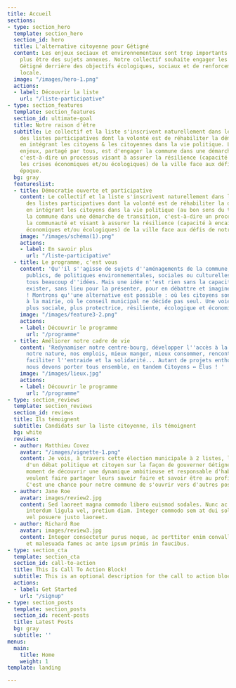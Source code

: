 ```yaml
---
title: Accueil
sections:
- type: section_hero
  template: section_hero
  section_id: hero
  title: L'alternative citoyenne pour Gétigné
  content: Les enjeux sociaux et environnementaux sont trop importants et ne peuvent
    plus être des sujets annexes. Notre collectif souhaite engager les habitants de
    Gétigné derrière des objectifs écologiques, sociaux et de renforcement de l'économie
    locale.
  image: "/images/hero-1.png"
  actions:
  - label: Découvrir la liste
    url: "/liste-participative"
- type: section_features
  template: section_features
  section_id: ultimate-goal
  title: Notre raison d'être
  subtitle: Le collectif et la liste s'inscrivent naturellement dans les principes
    des listes participatives dont la volonté est de réhabiliter la démocratie directe
    en intégrant les citoyens & les citoyennes dans la vie politique. Le deuxième
    enjeux, partagé par tous, est d'engager la commune dans une démarche de transition,
    c'est-à-dire un processus visant à assurer la résilience (capacité à encaisser
    les crises économiques et/ou écologiques) de la ville face aux défis de notre
    époque.
  bg: gray
  featureslist:
  - title: Démocratie ouverte et participative
    content: Le collectif et la liste s'inscrivent naturellement dans les principes
      des listes participatives dont la volonté est de réhabiliter la démocratie directe
      en intégrant les citoyens dans la vie politique (au bon sens du terme) et engager
      la commune dans une démarche de transition, c'est-à-dire un processus impliquant
      la communauté et visant à assurer la résilience (capacité à encaisser les crises
      économiques et/ou écologiques) de la ville face aux défis de notre époque.
    image: "/images/schéma(1).png"
    actions:
    - label: En savoir plus
      url: "/liste-participative"
  - title: Le programme, c'est vous
    content: 'Qu''il s''agisse de sujets d''aménagements de la commune, d''investissements
      publics, de politiques environnementales, sociales ou culturelles, nous avons
      tous beaucoup d''idées. Mais une idée n''est rien sans la capacité de la faire
      exister, sans lieu pour la présenter, pour en débattre et imaginer des solutions
      ! Montrons qu''une alternative est possible : où les citoyens sont chez eux
      à la mairie, où le conseil municipal ne décide pas seul. Une voie plus solidaire,
      plus sociale, plus protectrice, résiliente, écologique et économique.'
    image: "/images/feature3-2.png"
    actions:
    - label: Découvrir le programme
      url: "/programme"
  - title: Améliorer notre cadre de vie
    content: 'Redynamiser notre centre-bourg, développer l''accès à la culture, protéger
      notre nature, nos emplois, mieux manger, mieux consommer, rencontrer ses voisins,
      faciliter l''entraide et la solidarité... Autant de projets enthousiasmant que
      nous devons porter tous ensemble, en tandem Citoyens ↔️ Élus ! '
    image: "/images/lieux.jpg"
    actions:
    - label: Découvrir le programme
      url: "/programme"
- type: section_reviews
  template: section_reviews
  section_id: reviews
  title: Ils témoignent
  subtitle: Candidats sur la liste citoyenne, ils témoignent
  bg: white
  reviews:
  - author: Matthieu Covez
    avatar: "/images/vignette-1.png"
    content: Je vois, à travers cette élection municipale à 2 listes, l'opportunité
      d'un débat politique et citoyen sur la façon de gouverner Gétigné. C'est le
      moment de découvrir une dynamique ambitieuse et responsable d'habitants qui
      veulent faire partager leurs savoir faire et savoir être au profit de la collectivité.
      C'est une chance pour notre commune de s'ouvrir vers d'autres possibles.
  - author: Jane Roe
    avatar: images/review2.jpg
    content: Sed laoreet magna commodo libero euismod sodales. Nunc ac libero convallis,
      interdum ligula vel, pretium diam. Integer commodo sem at dui sollicitudin,
      vel posuere justo laoreet.
  - author: Richard Roe
    avatar: images/review3.jpg
    content: Integer consectetur purus neque, ac porttitor enim convallis vitae. Interdum
      et malesuada fames ac ante ipsum primis in faucibus.
- type: section_cta
  template: section_cta
  section_id: call-to-action
  title: This Is Call To Action Block!
  subtitle: This is an optional description for the call to action block.
  actions:
  - label: Get Started
    url: "/signup"
- type: section_posts
  template: section_posts
  section_id: recent-posts
  title: Latest Posts
  bg: gray
  subtitle: ''
menus:
  main:
    title: Home
    weight: 1
template: landing

---
```

